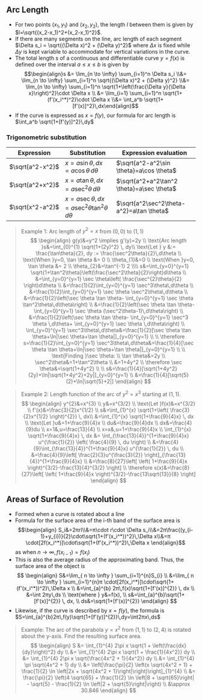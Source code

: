 ## Arc Length
- For two points $(x_1, y_1)$ and $(x_2, y_2)$, the length $l$ between them is given by $l=\sqrt{(x_2-x_1)^2+(x_2-x_1)^2}$.
- If there are many segments on the line, arc length of each segment $\Delta s_i = \sqrt{(\Delta x)^2 + (\Delta y)^2}$ where $\Delta x$ is fixed while $\Delta y$ is kept variable to accommodate for vertical variations in the curve.
- The total length s of a continuous and differentiable curve $y=f(x)$ is defined over the interval $a ≤ x ≤ b$ is given by
$$\begin{align}s &= \lim_{n \to \infty} \sum_{i=1}^n \Delta s_i \\&= \lim_{n \to \infty} \sum_{i=1}^n \sqrt{(\Delta x)^2 + (\Delta y)^2} \\&= \lim_{n \to \infty} \sum_{i=1}^n \sqrt{1+\left(\frac{\Delta y}{\Delta x}\right)^2}\cdot \Delta x \\ &= \lim_{i=1} \sum_{i=1}^n \sqrt{1+(f'(x_i^*)^2}\cdot \Delta x \\&= \int_a^b \sqrt{1+[f'(x)]^2}\,dx\end{align}$$
- If the curve is expressed as $x=f(y)$, our formula for arc length is $\int_a^b \sqrt{1+[f'(y)]^2}\,dy$
### Trigonometric substitution
| Expression       | Substitution                              | Expression evaluation             |
| ---------------- | ------------------------------------ | ------------------------------------------ |
| $\sqrt{a^2-x^2}$ | $x=a\sin \theta, dx=a\cos \theta\,d\theta$              | $\sqrt{a^2-a^2\sin \theta}=a\cos \theta$  |
| $\sqrt{a^2+x^2}$ | $x=a\tan \theta, dx=a\sec^2 \theta\,d\theta$            | $\sqrt{a^2+a^2\tan^2 \theta}=a\sec \theta$ |
| $\sqrt{x^2-a^2}$ | $x=a\sec \theta, dx=a\sec^2 \theta \tan^2\theta\,d\theta$ | $\sqrt{a^2\sec^2\theta-a^2}=a\tan \theta$  |
> Example 1: Arc length of $y^2=x$ from $(0,0)$ to $(1,1)$
> $$
\begin{align}
g(y)&=y^2 \implies g'(y)=2y \\
\text{Arc length }s&=\int_{0}^{1} \sqrt{1+(2y)^2} \, dy\\
\text{Let } y &:= \frac{\tan\theta}{2}, dy := \frac{\sec^2\theta}{2}\,d\theta \\
\text{When }y=0, \tan \theta &= 0 \\
\theta_{1}&=0 \\
\text{When }y=0, \tan \theta &= 2 \\
\theta_{2}&=\tan^{-1} 2 \\\\
s&=\int_{y=0}^{y=1} \sqrt{1+\tan^2\theta}\left(\frac{\sec^2\theta}{2}\right)d\theta \\
&=\int_{y=0}^{y=1} \sec \theta\left( \frac{\sec^{2}\theta}{2} \right)d\theta \\
&=\frac{1}{2}\int_{y=0}^{y=1} \sec^3\theta\,d\theta \\
&=\frac{1}{2}\int_{y=0}^{y=1} \sec \theta \sec^2\theta\,d\theta \\
&=\frac{1}{2}\left(\sec \theta \tan \theta- \int_{y=0}^{y=1} \sec \theta \tan^2\theta\,d\theta\right) \\
&=\frac{1}{2}\left(\sec \theta \tan \theta- \int_{y=0}^{y=1} \sec \theta (\sec^2\theta-1)\,d\theta\right) \\
&=\frac{1}{2}\left(\sec \theta \tan \theta- \int_{y=0}^{y=1} \sec^3 \theta \,d\theta+ \int_{y=0}^{y=1} \sec \theta \,d\theta\right) \\
\int_{y=0}^{y=1} \sec^3\theta\,d\theta&=\frac{1}{2}[\sec \theta \tan \theta+\ln|\sec \theta+\tan \theta|]_{y=0}^{y=1} \\
 \\
\therefore s=\frac{1}{2}\int_{y=0}^{y=1} \sec^3\theta\,d\theta&=\frac{1}{4}[\sec \theta \tan \theta+\ln|\sec \theta+\tan \theta|]_{y=0}^{y=1} \\ \\
\text{Finding }\sec \theta: \\
\tan \theta&=2y \\
\sec^2\theta&=1+\tan^2\theta \\
&=1+4y^2 \\
\therefore \sec \theta&=\sqrt{1+4y^2} \\ \\
s&=\frac{1}{4}[\sqrt{1+4y^2}(2y)+\ln|\sqrt{1+4y^2}+2y|]_{y=0}^{y=1} \\
&=\frac{1}{4}[\sqrt{5}(2)+\ln|\sqrt{5}+2|]
\end{align}
$$

> Example 2: Length function of the arc of $y^2=x^3$ starting at $(1,1)$.
> $$
\begin{align}
y^{2}&=x^{3} \\
y&=x^{3/2} \\
\text{Let }f(x)&=x^{3/2} \\
f'(x)&=\frac{3}{2}x^{1/2} \\
s&=\int_{1}^{x} \sqrt{1+\left( \frac{3}{2}x^{1/2} \right)^{2}} \, dx\\
&=\int_{1}^{x} \sqrt{1+\frac{9}{4}x} \, dx \\
\text{Let }u&=1+\frac{9}{4}x \\
du&=\frac{9}{4}dx \\
dx&=\frac{4}{9}du \\
x=1&,u=\frac{13}{4} \\
x=x&,u=1+\frac{9}{4}x \\
\int_{1}^{x} \sqrt{1+\frac{9}{4}x} \, dx &= \int_{\frac{13}{4}}^{1+\frac{9}{4}x} u^{\frac{1}{2}} \left( \frac{4}{9} \, du \right) \\
&=\frac{4}{9}\int_{\frac{13}{4}}^{1+\frac{9}{4}x} u^{\frac{1}{2}} \, du \\
&=\frac{4}{9}\left[ \frac{2}{3}u^{\frac{3}{2}} \right]_{\frac{13}{4}}^{1+\frac{9}{4}x} \\
&=\frac{8}{27}\left[ \left( 1+\frac{9}{4}x \right)^{3/2}-\frac{13}{4}^{3/2} \right] \\
\therefore s(x)&=\frac{8}{27}\left[ \left( 1+\frac{9}{4}x \right)^{3/2}-\frac{13\sqrt{13}}{8} \right]
\end{align}
$$
## Areas of Surface of Revolution
- Formed when a curve is rotated about a line
- Formula for the surface area of the i-th band of the surface area is $$\begin{align}
S_i&=2πrl\\&=π\cdot r\cdot \Delta s_i\\&=2π\frac{(y_{i-1}+y_{i})}{2}\cdot\sqrt{1+(f'(x_i^*))^2}\,\Delta x\\&=π \cdot[2f(x_i^*)]\cdot\sqrt{1+(f'(x_i^*))^2}\,\Delta x
\end{align}$$ as when $n \to \infty, f(x_{i-1})=f(x_{i})$
- This is also the average radius of the approximating band. Thus, the surface area of the object is $$
\begin{align}
S&=\lim_{ n \to \infty } \sum_{i=1}^{n}S_{i} \\
&=\lim_{ n \to \infty } \sum_{i=1}^{n}π \cdot[2f(x_i^*)]\cdot\sqrt{1+(f'(x_i^*))^2}\,\Delta x \\
&=\int_{a}^{b} 2π\,f(x)\sqrt{1+[f'(x)]^{2}} \, dx  \\
&=\int 2πy\,ds \\
\text{where } y&=f(x), \\
s&=\int_{a}^{b}\sqrt{1+[f'(x)]^{2}} \, dx, \\
ds&=\sqrt{1+[f'(x)]^{2}}
\end{align}
$$
- Likewise, if the curve is described by $x=f(y)$, the formula is $S=\int_{a}^{b}2π\,f(y)\sqrt{1+[f'(y)]^{2}}\,dy=\int2πx\,ds$

> Example: The arc of the parabola $y=x^2$ from $(1,1)$ to $(2,4)$ is rotated about the y-axis. Find the resulting surface area.
> $$
\begin{align}
S &= \int_{1}^{4} 2\pi x \sqrt{1 + \left(\frac{dx}{dy}\right)^2} dy \\
 &= \int_{1}^{4} 2\pi x \sqrt{1 + \frac{1}{4x^2}} dy \\
 &= \int_{1}^{4} 2\pi x \sqrt{\frac{4x^2 + 1}{4x^2}} dy \\
 &= \int_{1}^{4} \pi \sqrt{4x^2 + 1} dy \\
 &= \left[\frac{\pi}{2} \left(x \sqrt{4x^2 + 1} + \frac{1}{2} \ln \left|2x + \sqrt{4x^2 + 1}\right|\right)\right]_{1}^{4} \\
 &= \frac{\pi}{2} \left(4 \sqrt{65} + \frac{1}{2} \ln \left|8 + \sqrt{65}\right| - \sqrt{5} - \frac{1}{2} \ln \left|2 + \sqrt{5}\right|\right) \\
 &\approx 30.846
\end{align}
$$
